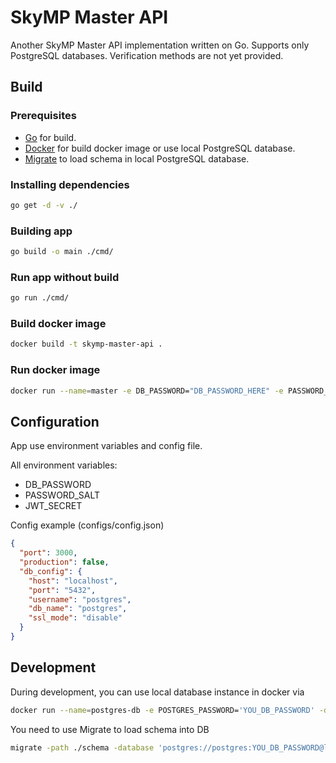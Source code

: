 # SkyMP Master API

Another SkyMP Master API implementation written on Go. Supports only PostgreSQL databases. Verification methods are not yet provided.

## Build

### Prerequisites

- [Go](https://go.dev/) for build.
- [Docker](https://www.docker.com/) for build docker image or use local PostgreSQL database.
- [Migrate](https://github.com/golang-migrate/migrate) to load schema in local PostgreSQL database.

### Installing dependencies

```bash
go get -d -v ./
```

### Building app

```bash
go build -o main ./cmd/
```

### Run app without build

```bash
go run ./cmd/
```

### Build docker image

```bash
docker build -t skymp-master-api .
```

### Run docker image

```bash
docker run --name=master -e DB_PASSWORD="DB_PASSWORD_HERE" -e PASSWORD_SALT="PASSWORD_SALT_HERE" -e JWT_SECRET="JWT_SECRET_HERE" -d -p 3000:3000 --rm skymp-master-api
```

## Configuration

App use environment variables and config file.

All environment variables:

- DB_PASSWORD
- PASSWORD_SALT
- JWT_SECRET

Config example (configs/config.json)

```json
{
  "port": 3000,
  "production": false,
  "db_config": {
    "host": "localhost",
    "port": "5432",
    "username": "postgres",
    "db_name": "postgres",
    "ssl_mode": "disable"
  }
}
```

## Development

During development, you can use local database instance in docker via

```bash
docker run --name=postgres-db -e POSTGRES_PASSWORD='YOU_DB_PASSWORD' -d -p 5432:5432 --rm postgres
```

You need to use Migrate to load schema into DB

```bash
migrate -path ./schema -database 'postgres://postgres:YOU_DB_PASSWORD@localhost/postgres?sslmode=disable' up
```
